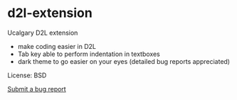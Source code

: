 # d2l-extension
Ucalgary D2L extension
 - make coding easier in D2L
 - Tab key able to perform indentation in textboxes
 - dark theme to go easier on your eyes (detailed bug reports appreciated)

License: BSD

[Submit a bug report](https://github.com/AnaScarlet/d2l-extension/issues)
